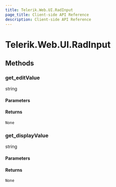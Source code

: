 ```yaml
---
title: Telerik.Web.UI.RadInput
page_title: Client-side API Reference
description: Client-side API Reference
---
```


# Telerik.Web.UI.RadInput  

## Methods

###  get_editValue

string

#### Parameters

#### Returns

`None` 

###  get_displayValue

string

#### Parameters

#### Returns

`None` 


